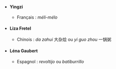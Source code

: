 - #### Yingzi
	- Français : *méli-mélo*
- #### Liza Fretel 
	- Chinois : *da zahui* 大杂烩 ou *yi guo zhou* 一锅粥
- #### Léna Gaubert
	- Espagnol : *revoltijo* ou *batiburrillo*

